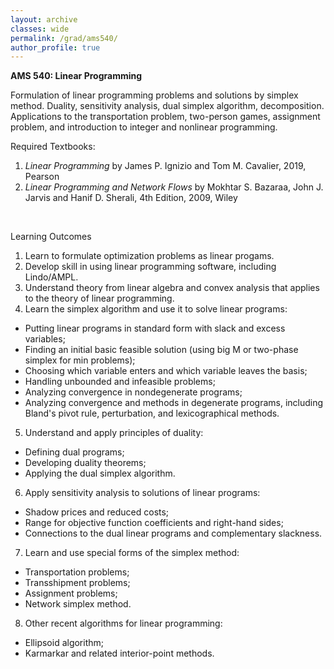 ```yaml
---
layout: archive
classes: wide
permalink: /grad/ams540/
author_profile: true
---
```


**AMS 540: Linear Programming**

Formulation of linear programming problems and solutions by simplex method. Duality, sensitivity analysis, dual simplex algorithm, decomposition. Applications to the transportation problem, two-person games, assignment problem, and introduction to integer and nonlinear programming. 

Required Textbooks:
1. *Linear Programming* by James P. Ignizio and Tom M. Cavalier, 2019, Pearson
2. *Linear Programming and Network Flows* by Mokhtar S. Bazaraa, John J. Jarvis and Hanif D. Sherali, 4th Edition, 2009, Wiley

<br/>

Learning Outcomes

1. Learn to formulate optimization problems as linear progams.
2. Develop skill in using linear programming software, including Lindo/AMPL.
3. Understand theory from linear algebra and convex analysis that applies to the theory of linear programming.
4. Learn the simplex algorithm and use it to solve linear programs:
  - Putting linear programs in standard form with slack and excess variables;
  - Finding an initial basic feasible solution (using big M or two-phase simplex for min problems);
  - Choosing which variable enters and which variable leaves the basis;
  - Handling unbounded and infeasible problems;
  - Analyzing convergence in nondegenerate programs;
  - Analyzing convergence and methods in degenerate programs, including Bland's pivot rule, perturbation, and lexicographical methods.
5. Understand and apply principles of duality:
  - Defining dual programs;
  - Developing duality theorems;
  - Applying the dual simplex algorithm.
6. Apply sensitivity analysis to solutions of linear programs:
  - Shadow prices and reduced costs;
  - Range for objective function coefficients and right-hand sides;
  - Connections to the dual linear programs and complementary slackness.
7. Learn and use special forms of the simplex method:
  - Transportation problems;
  - Transshipment problems;
  - Assignment problems;
  - Network simplex method.
8. Other recent algorithms for linear programming:
  - Ellipsoid algorithm;
  - Karmarkar and related interior-point methods.
